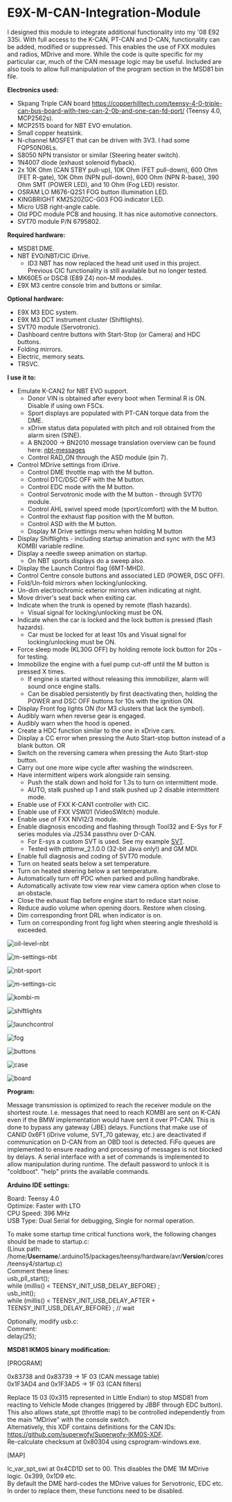 # E9X-M-CAN-Integration-Module
 
I designed this module to integrate additional functionality into my '08 E92 335i.
With full access to the K-CAN, PT-CAN and D-CAN, functionality can be added, modified or suppressed. This enables the use of FXX modules and radios, MDrive and more.
While the code is quite specific for my particular car, much of the CAN message logic may be useful.
Included are also tools to allow full manipulation of the program section in the MSD81 bin file.


**Electronics used:**
 
* Skpang Triple CAN board https://copperhilltech.com/teensy-4-0-triple-can-bus-board-with-two-can-2-0b-and-one-can-fd-port/ (Teensy 4.0, MCP2562s).
* MCP2515 board for NBT EVO emulation.
* Small copper heatsink.
* N-channel MOSFET that can be driven with 3V3. I had some FQP50N06Ls.
* S8050 NPN transistor or similar (Steering heater switch).
* 1N4007 diode (exhaust solenoid flyback).
* 2x 10K Ohm (CAN STBY pull-up), 10K Ohm (FET pull-down), 600 Ohm (FET R-gate), 10K Ohm (NPN pull-down), 600 Ohm (NPN R-base), 390 Ohm SMT (POWER LED), and 10 Ohm (Fog LED) resistor.
* OSRAM LO M676-Q2S1 FOG button illumination LED.
* KINGBRIGHT KM2520ZGC-G03 FOG indicator LED.
* Micro USB right-angle cable.
* Old PDC module PCB and housing. It has nice automotive connectors.
* SVT70 module P/N 6795802.


**Required hardware:**
* MSD81 DME.
* NBT EVO/NBT/CIC iDrive.
	* ID3 NBT has now replaced the head unit used in this project. Previous CIC functionality is still available but no longer tested.
* MK60E5 or DSC8 (E89 Z4) non-M modules.
* E9X M3 centre console trim and buttons or similar.


**Optional hardware:**
* E9X M3 EDC system.
* E9X M3 DCT instrument cluster (Shiftlights).
* SVT70 module (Servotronic).
* Dashboard centre buttons with Start-Stop (or Camera) and HDC buttons.
* Folding mirrors.
* Electric, memory seats.
* TRSVC.


**I use it to:**

* Emulate K-CAN2 for NBT EVO support.
	* Donor VIN is obtained after every boot when Terminal R is ON. Disable if using own FSCs.
	* Sport displays are populated with PT-CAN torque data from the DME.
	* xDrive status data populated with pitch and roll obtained from the alarm siren (SINE).
	* A BN2000 -> BN2010 message translation overview can be found here: [nbt-messages](CAN%20messages/Message%20translation%20for%20NBT.txt)
	* Control RAD_ON through the ASD module (pin 7).
* Control MDrive settings from iDrive.
	* Control DME throttle map with the M button.
	* Control DTC/DSC OFF with the M button.
	* Control EDC mode with the M button.
	* Control Servotronic mode with the M button - through SVT70 module.
	* Control AHL swivel speed mode (sport/comfort) with the M button.
	* Control the exhaust flap position with the M button.
	* Control ASD with the M button.
	* Display M Drive settings menu when holding M button
* Display Shiftlights - including startup animation and sync with the M3 KOMBI variable redline.
* Display a needle sweep animation on startup.
	* On NBT sports displays do a sweep also.
* Display the Launch Control flag (6MT-MHD).
* Control Centre console buttons and associated LED (POWER, DSC OFF).
* Fold/Un-fold mirrors when locking/unlocking.
* Un-dim electrochromic exterior mirrors when indicating at night.
* Move driver's seat back when exiting car.
* Indicate when the trunk is opened by remote (flash hazards).
	* Visual signal for locking/unlocking must be ON.
* Indicate when the car is locked and the lock button is pressed (flash hazards).
	* Car must be locked for at least 10s and Visual signal for locking/unlocking must be ON.
* Force sleep mode (KL30G OFF) by holding remote lock button for 20s - for testing.
* Immobilize the engine with a fuel pump cut-off until the M button is pressed X times.
	* If engine is started without releasing this immobilizer, alarm will sound once engine stalls.
	* Can be disabled persistently by first deactivating then, holding the POWER and DSC OFF buttons for 10s with the ignition ON.
* Display Front fog lights ON (for M3 clusters that lack the symbol).
* Audibly warn when reverse gear is engaged.
* Audibly warn when the hood is opened.
* Create a HDC function similar to the one in xDrive cars.
* Display a CC error when pressing the Auto Start-stop button instead of a blank button.
  OR
* Switch on the reversing camera when pressing the Auto Start-stop button.
* Carry out one more wipe cycle after washing the windscreen.
* Have intermittent wipers work alongside rain sensing.
	* Push the stalk down and hold for 1.3s to turn on intermittent mode.
	* AUTO, stalk pushed up 1 and stalk pushed up 2 disable intermittent mode.
* Enable use of FXX K-CAN1 controller with CIC.
* Enable use of FXX VSW01 (VideoSWitch) module.
* Enable use of FXX NIVI2/3 module.
* Enable diagnosis encoding and flashing through Tool32 and E-Sys for F series modules via J2534 passthru over D-CAN.
	* For E-sys a custom SVT is used. See my example [SVT](SVT.xml).
	* Tested with pttbmw_2.1.0.0 (32-bit Java only!) and GM MDI.
* Enable full diagnosis and coding of SVT70 module.
* Turn on heated seats below a set temperature.
* Turn on heated steering below a set temperature.
* Automatically turn off PDC when parked and pulling handbrake.
* Automatically activate tow view rear view camera option when close to an obstacle.
* Close the exhaust flap before engine start to reduce start noise.
* Reduce audio volume when opening doors. Restore when closing.
* Dim corresponding front DRL when indicator is on.
* Turn on corresponding front fog light when steering angle threshold is exceeded.


![oil-level-nbt](Images/NBT/oil-level.jpg "oil-level-nbt")

![m-settings-nbt](Images/NBT/mdrive.jpg "m-settings-nbt")

![nbt-sport](Images/NBT/sport-displays.jpg "nbt-sport")

![m-settings-cic](Images/CIC/idrive-settings.jpg "m-settings-cic")

![kombi-m](Images/kombi-m.jpg "kombi-m")

![shiftlights](Images/shiftlight.jpg "shiftlights")

![launchcontrol](Images/launch-control/kombi.jpg "launchcontrol")

![fog](Images/Fog/indicatoron.jpg "fog")

![buttons](Images/hdc-msa-buttons.jpg "buttons")

![case](Images/case.jpg "case")

![board](Images/board/board.jpg "board")




**Program:**

Message transmission is optimized to reach the receiver module on the shortest route. I.e. messages that need to reach KOMBI are sent on K-CAN even if the BMW implementation would have sent it over PT-CAN. This is done to bypass any gateway (JBE) delays.
Functions that make use of CANID 0x6F1 (iDrive volume, SVT_70 gateway, etc.) are deactivated if communication on D-CAN from an OBD tool is detected.
FiFo queues are implemented to ensure reading and processing of messages is not blocked by delays.
A serial interface with a set of commands is implemented to allow manipulation during runtime. The default password to unlock it is "coldboot". "help" prints the available commands.


**Arduino IDE settings:**

Board: Teensy 4.0  
Optimize: Faster with LTO  
CPU Speed: 396 MHz  
USB Type: Dual Serial for debugging, Single for normal operation.  


To make some startup time critical functions work, the following changes should be made to startup.c:  
(Linux path: /home/**Username**/.arduino15/packages/teensy/hardware/avr/**Version**/cores/teensy4/startup.c)  
Comment these lines:  
	usb_pll_start();  
	while (millis() < TEENSY_INIT_USB_DELAY_BEFORE) ;  
	usb_init();  
	while (millis() < TEENSY_INIT_USB_DELAY_AFTER + TEENSY_INIT_USB_DELAY_BEFORE) ; // wait  
  
Optionally, modify usb.c:  
Comment:  
	delay(25);  



**MSD81 IKM0S binary modification:**

[PROGRAM]

0x83738   and  0x83739  -> 1F 03      (CAN message table)  
0x1F3AD4  and  0x1F3AD5 -> 1F 03      (CAN filters)  

Replace 15 03 (0x315 represented in Little Endian) to stop MSD81 from reacting to Vehicle Mode changes (triggered by JBBF through EDC button).  
This also allows state_spt (throttle map) to be controlled independently from the main "MDrive" with the console switch.  
Alternatively, this XDF contains definitions for the CAN IDs: https://github.com/superwofy/Superwofy-IKM0S-XDF.  
Re-calculate checksum at 0x80304 using csprogram-windows.exe.  



[MAP]

lc_var_spt_swi at 0x4CD1D set to 00. This disables the DME 1M MDrive logic. 0x399, 0x1D9 etc.  
By default the DME hard-codes the MDrive values for Servotronic, EDC etc. In order to replace them, these functions need to be disabled.